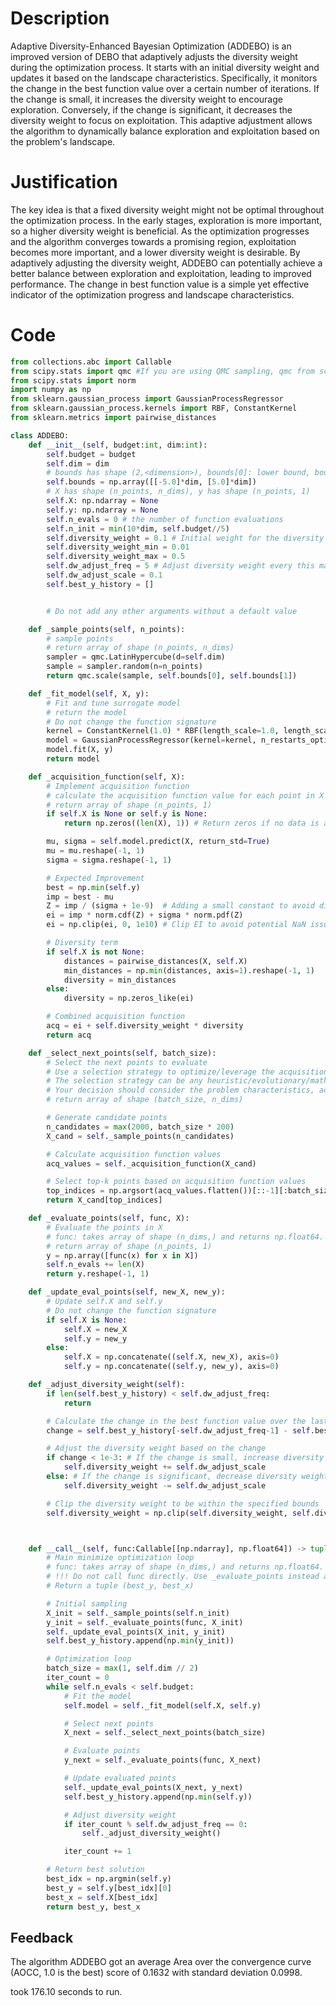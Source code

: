 # Description
Adaptive Diversity-Enhanced Bayesian Optimization (ADDEBO) is an improved version of DEBO that adaptively adjusts the diversity weight during the optimization process. It starts with an initial diversity weight and updates it based on the landscape characteristics. Specifically, it monitors the change in the best function value over a certain number of iterations. If the change is small, it increases the diversity weight to encourage exploration. Conversely, if the change is significant, it decreases the diversity weight to focus on exploitation. This adaptive adjustment allows the algorithm to dynamically balance exploration and exploitation based on the problem's landscape.

# Justification
The key idea is that a fixed diversity weight might not be optimal throughout the optimization process. In the early stages, exploration is more important, so a higher diversity weight is beneficial. As the optimization progresses and the algorithm converges towards a promising region, exploitation becomes more important, and a lower diversity weight is desirable. By adaptively adjusting the diversity weight, ADDEBO can potentially achieve a better balance between exploration and exploitation, leading to improved performance. The change in best function value is a simple yet effective indicator of the optimization progress and landscape characteristics.

# Code
```python
from collections.abc import Callable
from scipy.stats import qmc #If you are using QMC sampling, qmc from scipy is encouraged. Remove this line if you have better alternatives.
from scipy.stats import norm
import numpy as np
from sklearn.gaussian_process import GaussianProcessRegressor
from sklearn.gaussian_process.kernels import RBF, ConstantKernel
from sklearn.metrics import pairwise_distances

class ADDEBO:
    def __init__(self, budget:int, dim:int):
        self.budget = budget
        self.dim = dim
        # bounds has shape (2,<dimension>), bounds[0]: lower bound, bounds[1]: upper bound
        self.bounds = np.array([[-5.0]*dim, [5.0]*dim])
        # X has shape (n_points, n_dims), y has shape (n_points, 1)
        self.X: np.ndarray = None
        self.y: np.ndarray = None
        self.n_evals = 0 # the number of function evaluations
        self.n_init = min(10*dim, self.budget//5)
        self.diversity_weight = 0.1 # Initial weight for the diversity term in the acquisition function
        self.diversity_weight_min = 0.01
        self.diversity_weight_max = 0.5
        self.dw_adjust_freq = 5 # Adjust diversity weight every this many iterations
        self.dw_adjust_scale = 0.1
        self.best_y_history = []


        # Do not add any other arguments without a default value

    def _sample_points(self, n_points):
        # sample points
        # return array of shape (n_points, n_dims)
        sampler = qmc.LatinHypercube(d=self.dim)
        sample = sampler.random(n=n_points)
        return qmc.scale(sample, self.bounds[0], self.bounds[1])

    def _fit_model(self, X, y):
        # Fit and tune surrogate model
        # return the model
        # Do not change the function signature
        kernel = ConstantKernel(1.0) * RBF(length_scale=1.0, length_scale_bounds=(1e-2, 1e2))
        model = GaussianProcessRegressor(kernel=kernel, n_restarts_optimizer=5)
        model.fit(X, y)
        return model

    def _acquisition_function(self, X):
        # Implement acquisition function
        # calculate the acquisition function value for each point in X
        # return array of shape (n_points, 1)
        if self.X is None or self.y is None:
            return np.zeros((len(X), 1)) # Return zeros if no data is available

        mu, sigma = self.model.predict(X, return_std=True)
        mu = mu.reshape(-1, 1)
        sigma = sigma.reshape(-1, 1)

        # Expected Improvement
        best = np.min(self.y)
        imp = best - mu
        Z = imp / (sigma + 1e-9)  # Adding a small constant to avoid division by zero
        ei = imp * norm.cdf(Z) + sigma * norm.pdf(Z)
        ei = np.clip(ei, 0, 1e10) # Clip EI to avoid potential NaN issues

        # Diversity term
        if self.X is not None:
            distances = pairwise_distances(X, self.X)
            min_distances = np.min(distances, axis=1).reshape(-1, 1)
            diversity = min_distances
        else:
            diversity = np.zeros_like(ei)

        # Combined acquisition function
        acq = ei + self.diversity_weight * diversity
        return acq

    def _select_next_points(self, batch_size):
        # Select the next points to evaluate
        # Use a selection strategy to optimize/leverage the acquisition function
        # The selection strategy can be any heuristic/evolutionary/mathematical/hybrid methods.
        # Your decision should consider the problem characteristics, acquisition function, and the computational efficiency.
        # return array of shape (batch_size, n_dims)

        # Generate candidate points
        n_candidates = max(2000, batch_size * 200)
        X_cand = self._sample_points(n_candidates)

        # Calculate acquisition function values
        acq_values = self._acquisition_function(X_cand)

        # Select top-k points based on acquisition function values
        top_indices = np.argsort(acq_values.flatten())[::-1][:batch_size]
        return X_cand[top_indices]

    def _evaluate_points(self, func, X):
        # Evaluate the points in X
        # func: takes array of shape (n_dims,) and returns np.float64.
        # return array of shape (n_points, 1)
        y = np.array([func(x) for x in X])
        self.n_evals += len(X)
        return y.reshape(-1, 1)

    def _update_eval_points(self, new_X, new_y):
        # Update self.X and self.y
        # Do not change the function signature
        if self.X is None:
            self.X = new_X
            self.y = new_y
        else:
            self.X = np.concatenate((self.X, new_X), axis=0)
            self.y = np.concatenate((self.y, new_y), axis=0)

    def _adjust_diversity_weight(self):
        if len(self.best_y_history) < self.dw_adjust_freq:
            return

        # Calculate the change in the best function value over the last dw_adjust_freq iterations
        change = self.best_y_history[-self.dw_adjust_freq-1] - self.best_y_history[-1]

        # Adjust the diversity weight based on the change
        if change < 1e-3: # If the change is small, increase diversity weight
            self.diversity_weight += self.dw_adjust_scale
        else: # If the change is significant, decrease diversity weight
            self.diversity_weight -= self.dw_adjust_scale

        # Clip the diversity weight to be within the specified bounds
        self.diversity_weight = np.clip(self.diversity_weight, self.diversity_weight_min, self.diversity_weight_max)



    def __call__(self, func:Callable[[np.ndarray], np.float64]) -> tuple[np.float64, np.array]:
        # Main minimize optimization loop
        # func: takes array of shape (n_dims,) and returns np.float64.
        # !!! Do not call func directly. Use _evaluate_points instead and be aware of the budget when calling it. !!!
        # Return a tuple (best_y, best_x)

        # Initial sampling
        X_init = self._sample_points(self.n_init)
        y_init = self._evaluate_points(func, X_init)
        self._update_eval_points(X_init, y_init)
        self.best_y_history.append(np.min(y_init))

        # Optimization loop
        batch_size = max(1, self.dim // 2)
        iter_count = 0
        while self.n_evals < self.budget:
            # Fit the model
            self.model = self._fit_model(self.X, self.y)

            # Select next points
            X_next = self._select_next_points(batch_size)

            # Evaluate points
            y_next = self._evaluate_points(func, X_next)

            # Update evaluated points
            self._update_eval_points(X_next, y_next)
            self.best_y_history.append(np.min(self.y))

            # Adjust diversity weight
            if iter_count % self.dw_adjust_freq == 0:
                self._adjust_diversity_weight()

            iter_count += 1

        # Return best solution
        best_idx = np.argmin(self.y)
        best_y = self.y[best_idx][0]
        best_x = self.X[best_idx]
        return best_y, best_x
```
## Feedback
 The algorithm ADDEBO got an average Area over the convergence curve (AOCC, 1.0 is the best) score of 0.1632 with standard deviation 0.0998.

took 176.10 seconds to run.